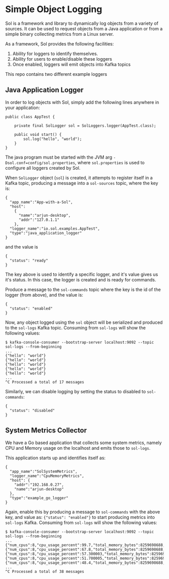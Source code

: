 # Simple Object Logging

Sol is a framework and library to dynamically log objects from a variety of sources. It can be used to
request objects from a Java application or from a simple binary collecting metrics from a Linux server.

As a framework, Sol provides the following facilities:

1. Ability for loggers to identify themselves.
2. Ability for users to enable/disable these loggers
3. Once enabled, loggers will emit objects into Kafka topics

This repo contains two different example loggers

## Java Application Logger

In order to log objects with Sol, simply add the following lines anywhere in your application:

```
public class AppTest {

    private final SolLogger sol = SolLoggers.logger(AppTest.class);

    public void start() {
        sol.log("hello", "world");
    }
}
```

The java program must be started with the JVM arg `-Dsol.conf=config/sol.properties`, where `sol.properties` is used to
configure all loggers created by Sol.

When `SolLogger` object (`sol`) is created, it attempts to register itself in a Kafka topic, producing a message
into a `sol-sources` topic, where the key is:

```
{
  "app_name":"App-with-a-Sol",
  "host":
    {
      "name":"arjun-desktop",
      "addr":"127.0.1.1"
    },
  "logger_name":"io.sol.examples.AppTest",
  "type":"java_application_logger"
}
```

and the value is
```
{
  "status": "ready"
}
```

The key above is used to identify a specific logger, and it's value gives us it's status. In this case, the logger is
created and is ready for commands.

Produce a message to the `sol-commands` topic where the key is the id of the logger (from above), and the value is:

```
{
  "status": "enabled"
}
```

Now, any object logged using the `sol` object will be serialized and produced to the `sol-logs` Kafka topic. Consuming
from `sol-logs` will show the following values:

```
$ kafka-console-consumer --bootstrap-server localhost:9092 --topic sol-logs --from-beginning
...
{"hello": "world"}
{"hello": "world"}
{"hello": "world"}
{"hello": "world"}
{"hello": "world"}
...
^C Processed a total of 17 messages
```


Similarly, we can disable logging by setting the status to disabled to `sol-commands`:

```
{
  "status": "disabled"
}
```

## System Metrics Collector

We have a Go based application that collects some system metrics, namely CPU and Memory usage on the localhost and emits
those to `sol-logs`.

This application starts up and identifies itself as:

```
{
  "app_name":"SolSystemMetrics",
  "logger_name":"CpuMemoryMetrics",
  "host": {
    "addr":"192.168.0.27",
    "name":"arjun-desktop"
  },
  "type":"example_go_logger"
}
```

Again, enable this by producing a message to `sol-commands` with the above key, and value as: `{"status": "enabled"}`
to start producing metrics into `sol-logs` Kafka. Consuming from `sol-logs` will show the following values:

```
$ kafka-console-consumer --bootstrap-server localhost:9092 --topic sol-logs --from-beginning
...
{"num_cpus":8,"cpu_usage_percent":99.7,"total_memory_bytes":8259698688,"free_memory_bytes":635236352,"free_memory_percent":7.6907935,"ts_millis":1546502663341}
{"num_cpus":8,"cpu_usage_percent":67.8,"total_memory_bytes":8259698688,"free_memory_bytes":634093568,"free_memory_percent":7.6769576,"ts_millis":1546502668359}
{"num_cpus":8,"cpu_usage_percent":57.300003,"total_memory_bytes":8259698688,"free_memory_bytes":629657600,"free_memory_percent":7.6232514,"ts_millis":1546502673375}
{"num_cpus":8,"cpu_usage_percent":51.700005,"total_memory_bytes":8259698688,"free_memory_bytes":625836032,"free_memory_percent":7.576984,"ts_millis":1546502678392}
{"num_cpus":8,"cpu_usage_percent":48.4,"total_memory_bytes":8259698688,"free_memory_bytes":624066560,"free_memory_percent":7.555561,"ts_millis":1546502683408}
...
^C Processed a total of 38 messages
```
